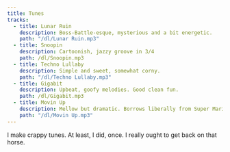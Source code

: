 ```yaml
---
title: Tunes
tracks: 
  - title: Lunar Ruin
    description: Boss-Battle-esque, mysterious and a bit energetic.
    path: "/dl/Lunar Ruin.mp3"
  - title: Snoopin
    description: Cartoonish, jazzy groove in 3/4
    path: /dl/Snoopin.mp3
  - title: Techno Lullaby
    description: Simple and sweet, somewhat corny.
    path: "/dl/Techno Lullaby.mp3"
  - title: Gigabit
    description: Upbeat, goofy melodies. Good clean fun.
    path: /dl/Gigabit.mp3
  - title: Movin Up
    description: Mellow but dramatic. Borrows liberally from Super Mario Land's ending theme.
    path: "/dl/Movin Up.mp3"
---
```


I make crappy tunes. At least, I did, once. I really ought to get back on that horse.
